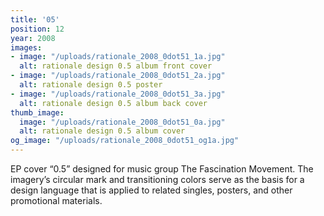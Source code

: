 ```yaml
---
title: '05'
position: 12
year: 2008
images:
- image: "/uploads/rationale_2008_0dot51_1a.jpg"
  alt: rationale design 0.5 album front cover
- image: "/uploads/rationale_2008_0dot51_2a.jpg"
  alt: rationale design 0.5 poster
- image: "/uploads/rationale_2008_0dot51_3a.jpg"
  alt: rationale design 0.5 album back cover
thumb_image:
  image: "/uploads/rationale_2008_0dot51_0a.jpg"
  alt: rationale design 0.5 album cover
og_image: "/uploads/rationale_2008_0dot51_og1a.jpg"
---
```


EP cover “0.5” designed for music group The Fascination Movement. The imagery’s circular mark and transitioning colors serve as the basis for a design language that is applied to related singles, posters, and other promotional materials.
